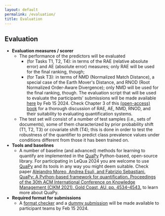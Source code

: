 ```yaml
---
layout: default
permalink: /evaluation/
title: Evaluation
---
```


## Evaluation 

- **Evaluation measures / scorer**
  - The performance of the predictors will be evaluated
    - (for Tasks T1, T2, T4): in terms of the RAE (relative absolute error) and AE (absolute error) measures; only RAE will be used for the final ranking, though;
    - (for Task T3): in terms of NMD (Normalized Match Distance), a special case of the Earth Mover's Distance, and RNOD (Root Normalized Order-Aware Divergence); only NMD will be used for the final ranking, though.
    The evaluation script that will be used to evaluate the participants' submissions will be made available [here](https://github.com/HLT-ISTI/LeQua2024_scripts/blob/main/evaluate.py) by Feb 15 2024. Check Chapter 3 of this [(open-access) book](https://link.springer.com/book/10.1007/978-3-031-20467-8) for a thorough discussion of RAE, AE, NMD, RNOD, and their suitability to evaluating quantification systems.
  - The test set will consist of a number of test samples (i.e., sets of documents), some of them characterized by prior probability shift (T1, T2, T3) or covariate shift (T4); this is done in order to test the robustness of the quantifier to predict class prevalence values under conditions different from those it has been trained on.
- **Tools and baselines**
  - A number of baseline (and advanced) methods for learning to quantify are implemented in the [QuaPy](https://github.com/HLT-ISTI/QuaPy/tree/lequa2024) Python-based, open-source library. For participating in LeQua 2024 you are welcome to use [QuaPy](https://github.com/HLT-ISTI/QuaPy/tree/lequa2024) and its tools in any way you might deem suitable. Check paper [Alejandro Moreo, Andrea Esuli, and Fabrizio Sebastiani. QuaPy: A Python-based framework for quantification. Proceedings of the 30th ACM International Conference on Knowledge Management (CIKM 2021), Gold Coast, AU, pp. 4534–4543.](https://dl.acm.org/doi/10.1145/3459637.3482015) to learn more about QuaPy.
- **Required format for submissions**
  - A [format checker](https://github.com/HLT-ISTI/LeQua2024_scripts) and a [dummy submission](https://doi.org/10.5281/zenodo.5734464) will be made available to participant teams by Feb 15 2024.
